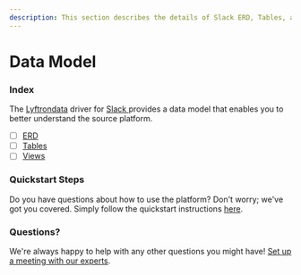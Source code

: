 ```yaml
---
description: This section describes the details of Slack ERD, Tables, and Views.
---
```


# Data Model

### Index

The  [Lyftrondata](https://www.lyftrondata.com/) driver for [Slack](https://www.lyftrondata.com/integration/slack/)[ ](https://www.lyftrondata.com/integration/slack/)provides a data model that enables you to better understand the source platform.

* [ ] [ERD](../../../marketing-analytics/slack/data-model/erd.md)
* [ ] [Tables](../../../marketing-analytics/slack/data-model/tables.md)
* [ ] [Views](../../../marketing-analytics/slack/data-model/views.md)

### Quickstart Steps

Do you have questions about how to use the platform? Don't worry; we've got you covered. Simply follow the quickstart instructions [here](../../../../quickstart-steps.md).

### Questions? <a href="#questions" id="questions"></a>

We're always happy to help with any other questions you might have! [Set up a meeting with our experts](https://www.lyftrondata.com/book-a-meeting/).

